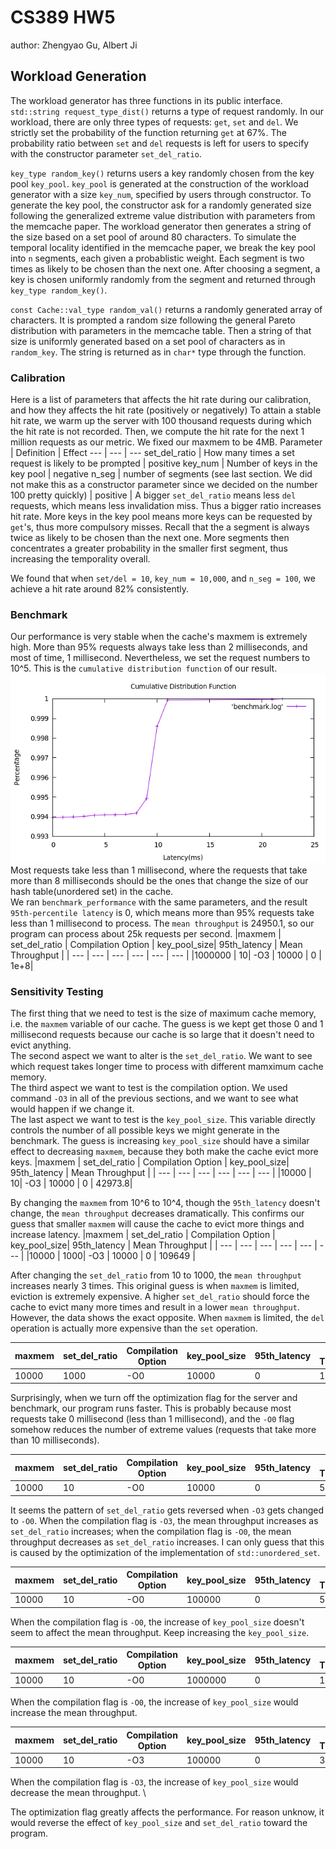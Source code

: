 # CS389 HW5
author: Zhengyao Gu, Albert Ji

## Workload Generation
The workload generator has three functions in its public interface. `std::string request_type_dist()` returns 
a type of request randomly. In our workload, there are only three types of requests: `get`, `set` and `del`.
We strictly set the probability of the function returning `get` at 67%. The probability ratio between `set` and `del`
requests is left for users to specify with the constructor parameter `set_del_ratio`.

`key_type random_key()` returns users a key randomly chosen from the key pool `key_pool`. `key_pool` is generated
at the construction of the workload generator with a size `key_num`, specified by users through constructor.
To generate the key pool, the constructor ask for a randomly generated size following the generalized extreme
value distribution with parameters from the memcache paper. The workload generator then generates a string of
the size based on a set pool of around 80 characters. To simulate the temporal locality identified in the
memcache paper, we break the key pool into `n` segments, each given a probablistic weight. Each segment is two times
as likely to be chosen than the next one. After choosing a segment, a key is chosen uniformly randomly
from the segment and returned through `key_type random_key()`.

`const Cache::val_type random_val()` returns a randomly generated array of characters. It is prompted a random size
following the general Pareto distribution with parameters in the memcache table. Then a string of that size
is uniformly generated based on a set pool of characters as in `random_key`. The string is returned as in `char*` type
through the function.

### Calibration
Here is a list of parameters that affects the hit rate during our calibration, and how they affects the hit rate (positively or negatively)
To attain a stable hit rate, we warm up the server with 100 thousand requests during which the hit rate is not recorded.
Then, we compute the hit rate for the next 1 million requests as our metric.
We fixed our maxmem to be 4MB.
 Parameter | Definition | Effect 
--- | --- | ---
 set_del_ratio | How many times a set request is likely to be prompted | positive 
 key_num | Number of keys in the key pool | negative 
 n_seg | number of segments (see last section. We did not make this as a constructor parameter since we decided on the number 100 pretty quickly) | positive
| 
A bigger `set_del_ratio` means less `del` requests, which means less invalidation miss. Thus a bigger ratio increases hit rate.
More keys in the key pool means more keys can be requested by `get`'s, thus more compulsory misses.
Recall that the a segment is always twice as likely to be chosen than the next one. More segments then concentrates a greater
probability in the smaller first segment, thus increasing the temporality overall.

We found that when `set/del = 10`, `key_num = 10,000`, and `n_seg = 100`, we achieve a hit rate around 82% consistently.

### Benchmark
Our performance is very stable when the cache's maxmem is extremely high. More than 95% requests always take less than 2 milliseconds, and most of time, 1 millisecond. Nevertheless, we set the request numbers to 10^5. This is the `cumulative distribution function` of our result. \
![My Graph](https://github.com/zhengyaogu/cs389hw5/blob/master/cdf.png)\
Most requests take less than 1 millisecond, where the requests that take more than 8 milliseconds should be the ones that change the size of our hash table(unordered set) in the cache. \
We ran `benchmark_performance` with the same parameters, and the result `95th-percentile latency` is 0, which means more than 95% requests take less than 1 millisecond to process. The `mean throughput` is 24950.1, so our program can process about 25k requests per second.
|maxmem | set_del_ratio | Compilation Option | key_pool_size| 95th_latency | Mean Throughput |
| --- | --- | --- | --- | --- | --- |
|1000000 | 10| -O3 | 10000 | 0 | 1e+8|

### Sensitivity Testing
The first thing that we need to test is the size of maximum cache memory, i.e. the `maxmem` variable of our cache. The guess is we kept get those 0 and 1 millisecond requests because our cache is so large that it doesn't need to evict anything.  \
The second aspect we want to alter is the `set_del_ratio`. We want to see which request takes longer time to process with different mamximum cache memory. \
The third aspect we want to test is the compilation option. We used command `-O3` in all of the previous sections, and we want to see what would happen if we change it. \
The last aspect we want to test is the  `key_pool_size`. This variable directly controls the number of all possible keys we might generate in the benchmark. The guess is increasing  `key_pool_size` should have a similar effect to decreasing `maxmem`, because they both make the cache evict more keys. 
|maxmem | set_del_ratio | Compilation Option | key_pool_size| 95th_latency | Mean Throughput |
| --- | --- | --- | --- | --- | --- |
|10000 | 10| -O3 | 10000 | 0 | 42973.8|

By changing the `maxmem` from 10^6 to 10^4, though the `95th_latency` doesn't change, the `mean throughput` decreases dramatically. This confirms our guess that smaller `maxmem` will cause the cache to evict more things and increase latency. 
|maxmem | set_del_ratio | Compilation Option | key_pool_size| 95th_latency | Mean Throughput |
| --- | --- | --- | --- | --- | --- |
|10000 | 1000| -O3 | 10000 | 0 | 109649 |

After changing the `set_del_ratio` from 10 to 1000, the `mean throughput` increases nearly 3 times. This original guess is when `maxmem` is limited, eviction is extremely expensive. A higher `set_del_ratio` should force the cache to evict many more times and result in a lower `mean throughput`. However, the data shows the exact opposite. When `maxmem` is limited, the `del` operation is actually more expensive than the `set` operation.

|maxmem | set_del_ratio | Compilation Option | key_pool_size| 95th_latency | Mean Throughput |
| --- | --- | --- | --- | --- | --- |
|10000 | 1000 | -O0 | 10000 | 0 | 1.11e+7 |

Surprisingly, when we turn off the optimization flag for the server and benchmark, our program runs faster. This is probably because most requests take 0 millisecond (less than 1 millisecond), and the `-O0` flag somehow reduces the number of extreme values (requests that take more than 10 milliseconds).

|maxmem | set_del_ratio | Compilation Option | key_pool_size| 95th_latency | Mean Throughput |
| --- | --- | --- | --- | --- | --- |
|10000 | 10 | -O0 | 10000 | 0 | 5e+7 |

It seems the pattern of `set_del_ratio` gets reversed when `-O3` gets changed to `-O0`. When the compilation flag is `-O3`, the mean throughput increases as  `set_del_ratio` increases; when the compilation flag is `-O0`, the mean throughput decreases as  `set_del_ratio` increases. I can only guess that this is caused by the optimization of the implementation of `std::unordered_set`.

|maxmem | set_del_ratio | Compilation Option | key_pool_size| 95th_latency | Mean Throughput |
| --- | --- | --- | --- | --- | --- |
|10000 | 10 | -O0 | 100000 | 0 | 5e+7 |

When the compilation flag is `-O0`, the increase of `key_pool_size` doesn't seem to affect the mean throughput. Keep increasing the 
`key_pool_size`.

|maxmem | set_del_ratio | Compilation Option | key_pool_size| 95th_latency | Mean Throughput |
| --- | --- | --- | --- | --- | --- |
|10000 | 10 | -O0 | 1000000 | 0 | 1e+8 |

When the compilation flag is `-O0`, the increase of `key_pool_size` would increase the mean throughput. 

|maxmem | set_del_ratio | Compilation Option | key_pool_size| 95th_latency | Mean Throughput |
| --- | --- | --- | --- | --- | --- |
|10000 | 10 | -O3 | 100000 | 0 | 36941.3 |

When the compilation flag is `-O3`, the increase of `key_pool_size` would decrease the mean throughput. \

The optimization flag greatly affects the performance. For reason unknow, it would reverse the effect of `key_pool_size` and `set_del_ratio` toward the program. 
